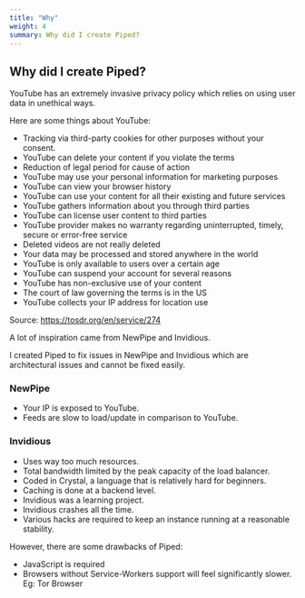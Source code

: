 ```yaml
---
title: "Why"
weight: 4
summary: Why did I create Piped?
---
```


## Why did I create Piped?

YouTube has an extremely invasive privacy policy which relies on using user data in unethical ways.

Here are some things about YouTube:

-   Tracking via third-party cookies for other purposes without your consent.
-   YouTube can delete your content if you violate the terms
-   Reduction of legal period for cause of action
-   YouTube may use your personal information for marketing purposes
-   YouTube can view your browser history
-   YouTube can use your content for all their existing and future services
-   YouTube gathers information about you through third parties
-   YouTube can license user content to third parties
-   YouTube provider makes no warranty regarding uninterrupted, timely, secure or error-free service
-   Deleted videos are not really deleted
-   Your data may be processed and stored anywhere in the world
-   YouTube is only available to users over a certain age
-   YouTube can suspend your account for several reasons
-   YouTube has non-exclusive use of your content
-   The court of law governing the terms is in the US
-   YouTube collects your IP address for location use

Source: https://tosdr.org/en/service/274

A lot of inspiration came from NewPipe and Invidious.

I created Piped to fix issues in NewPipe and Invidious which are architectural issues and cannot be fixed easily.

### NewPipe

-   Your IP is exposed to YouTube.
-   Feeds are slow to load/update in comparison to YouTube.

### Invidious

-   Uses way too much resources.
-   Total bandwidth limited by the peak capacity of the load balancer.
-   Coded in Crystal, a language that is relatively hard for beginners.
-   Caching is done at a backend level.
-   Invidious was a learning project.
-   Invidious crashes all the time.
-   Various hacks are required to keep an instance running at a reasonable stability.

However, there are some drawbacks of Piped:

-   JavaScript is required
-   Browsers without Service-Workers support will feel significantly slower. Eg: Tor Browser
